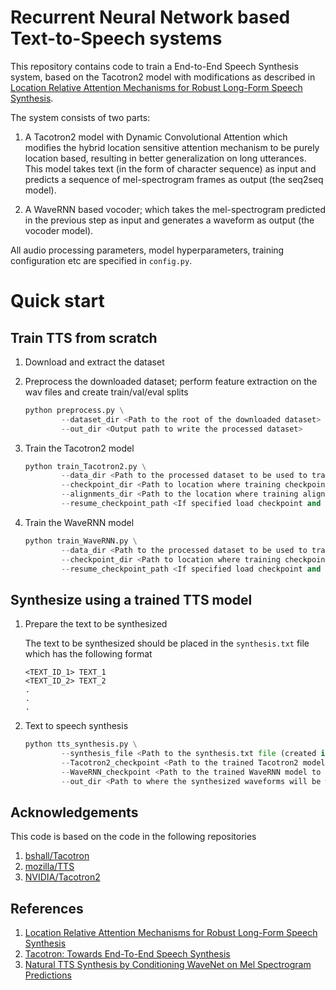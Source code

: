 # Recurrent Neural Network based Text-to-Speech systems

This repository contains code to train a End-to-End Speech Synthesis system, based on the Tacotron2 model with modifications as described in [Location Relative Attention Mechanisms for Robust Long-Form Speech Synthesis](https://arxiv.org/pdf/1910.10288.pdf).
 
The system consists of two parts:

1. A Tacotron2 model with Dynamic Convolutional Attention which modifies the hybrid location sensitive attention mechanism to be purely location based, resulting in better generalization on long utterances. This model takes text (in the form of character sequence) as input and predicts a sequence of mel-spectrogram frames as output (the seq2seq model).

2. A WaveRNN based vocoder; which takes the mel-spectrogram predicted in the previous step as input and generates a waveform as output (the vocoder model).

All audio processing parameters, model hyperparameters, training configuration etc are specified in `config.py`. 

# Quick start
## Train TTS from scratch
1. Download and extract the dataset

2. Preprocess the downloaded dataset; perform feature extraction on the wav files and create train/val/eval splits

    ```python
    python preprocess.py \
            --dataset_dir <Path to the root of the downloaded dataset> \
            --out_dir <Output path to write the processed dataset>
    ```

3. Train the Tacotron2 model

    ```python
    python train_Tacotron2.py \
            --data_dir <Path to the processed dataset to be used to train the model> \
            --checkpoint_dir <Path to location where training checkpoints will be saved> \
            --alignments_dir <Path to the location where training alignments will be saved> \
            --resume_checkpoint_path <If specified load checkpoint and resume training>
    ```

4. Train the WaveRNN model

    ```python
    python train_WaveRNN.py \
            --data_dir <Path to the processed dataset to be used to train the model> \
            --checkpoint_dir <Path to location where training checkpoints will be saved> \
            --resume_checkpoint_path <If specified load checkpoint and resume training>
    ```

## Synthesize using a trained TTS model
1. Prepare the text to be synthesized
 
    The text to be synthesized should be placed in the `synthesis.txt` file which has the following format

    ```
    <TEXT_ID_1> TEXT_1
    <TEXT_ID_2> TEXT_2
    .
    .
    .
    ```

2. Text to speech synthesis
 
    ```python
    python tts_synthesis.py \
            --synthesis_file <Path to the synthesis.txt file (created in Step 1)> \
            --Tacotron2_checkpoint <Path to the trained Tacotron2 model to use for synthesis> \
            --WaveRNN_checkpoint <Path to the trained WaveRNN model to use for synthesis> \
            --out_dir <Path to where the synthesized waveforms will be written to disk>
    ```
## Acknowledgements

This code is based on the code in the following repositories
1. [bshall/Tacotron](https://github.com/bshall/Tacotron)
2. [mozilla/TTS](https://github.com/mozilla/TTS)
3. [NVIDIA/Tacotron2](https://github.com/NVIDIA/tacotron2)

## References

1. [Location Relative Attention Mechanisms for Robust Long-Form Speech Synthesis](https://arxiv.org/pdf/1910.10288.pdf)
2. [Tacotron: Towards End-To-End Speech Synthesis](https://arxiv.org/pdf/1703.10135.pdf)
3. [Natural TTS Synthesis by Conditioning WaveNet on Mel Spectrogram Predictions](https://arxiv.org/pdf/1712.05884.pdf)
